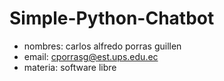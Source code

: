 # Simple-Python-Chatbot

- nombres: carlos alfredo porras guillen
- email: cporrasg@est.ups.edu.ec
- materia: software libre


